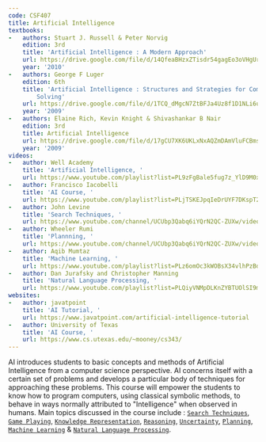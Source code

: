 ```yaml
---
code: CSF407
title: Artificial Intelligence
textbooks:
-   authors: Stuart J. Russell & Peter Norvig
    edition: 3rd
    title: 'Artificial Intelligence : A Modern Approach'
    url: https://drive.google.com/file/d/14QfeaBHzxZTisdr54gagEo3oVHgUrMBx/view?usp=sharing
    year: '2010'
-   authors: George F Luger
    edition: 6th
    title: 'Artificial Intelligence : Structures and Strategies for Complex Problem
        Solving'
    url: https://drive.google.com/file/d/1TCQ_dMgcN7ZtBFJa4Uz8f1D1NLi6uwgC/view?usp=sharing
    year: '2009'
-   authors: Elaine Rich, Kevin Knight & Shivashankar B Nair
    edition: 3rd
    title: Artificial Intelligence
    url: https://drive.google.com/file/d/17gCU7XK6UKLxNxAQZmDAmVluFCBmsbEI/view?usp=sharing
    year: '2009'
videos:
-   author: Well Academy
    title: 'Artificial Intelligence, '
    url: https://www.youtube.com/playlist?list=PL9zFgBale5fug7z_YlD9M0x8gdZ7ziXen
-   author: Francisco Iacobelli
    title: 'AI Course, '
    url: https://www.youtube.com/playlist?list=PLjTSKEJpqIeDrUYF7DKspT2r9H38vg5dC
-   author: John Levine
    title: 'Search Techniques, '
    url: https://www.youtube.com/channel/UCUbp3Qabq6iYQrN2QC-ZUXw/videos
-   author: Wheeler Rumi
    title: 'Plannning, '
    url: https://www.youtube.com/channel/UCUbp3Qabq6iYQrN2QC-ZUXw/videos
-   author: Aqib Mumtaz
    title: 'Machine Learning, '
    url: https://www.youtube.com/playlist?list=PLz6omOc3kWOBsX34vlhPzBdmqDbzdKnSV
-   author: Dan Jurafsky and Christopher Manning
    title: 'Natural Language Processing, '
    url: https://www.youtube.com/playlist?list=PLQiyVNMpDLKnZYBTUOlSI9mi9wAErFtFm
websites:
-   author: javatpoint
    title: 'AI Tutorial, '
    url: https://www.javatpoint.com/artificial-intelligence-tutorial
-   author: University of Texas
    title: 'AI Course, '
    url: https://www.cs.utexas.edu/~mooney/cs343/
---
```


AI introduces students to basic concepts and methods of Artificial Intelligence from a computer science perspective. AI concerns itself with a certain set of problems and develops a particular body of techniques for approaching these problems. This course will empower the students to know how to program computers, using classical symbolic methods, to behave in ways normally attributed to "Intelligence" when observed in humans. Main topics discussed in the course include : [`Search Techniques`](https://en.wikiversity.org/wiki/Search_techniques), [`Game Playing`](https://cs.anu.edu.au/courses/comp1110/lectures/pdf/Z01.pdf), [`Knowledge Representation`](https://www.javatpoint.com/knowledge-representation-in-ai), [`Reasoning`](https://www.javatpoint.com/reasoning-in-artificial-intelligence), [`Uncertainty`](https://www.javatpoint.com/probabilistic-reasoning-in-artifical-intelligence), [`Planning`](https://en.wikipedia.org/wiki/Automated_planning_and_scheduling), [`Machine Learning`](https://en.wikipedia.org/wiki/Machine_learning) & [`Natural Language Processing`](https://en.wikipedia.org/wiki/Natural_language_processing).

